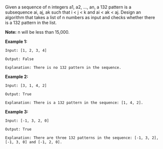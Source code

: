 Given a sequence of n integers a1, a2, ..., an, a 132 pattern is a subsequence ai, aj, ak such that i < j < k and ai < ak < aj. Design an algorithm that takes a list of n numbers as input and checks whether there is a 132 pattern in the list.

**Note:** n will be less than 15,000.

**Example 1:**
```
Input: [1, 2, 3, 4]

Output: False

Explanation: There is no 132 pattern in the sequence.
```
**Example 2:**
```
Input: [3, 1, 4, 2]

Output: True

Explanation: There is a 132 pattern in the sequence: [1, 4, 2].
```
**Example 3:**
```
Input: [-1, 3, 2, 0]

Output: True

Explanation: There are three 132 patterns in the sequence: [-1, 3, 2], [-1, 3, 0] and [-1, 2, 0].
```

